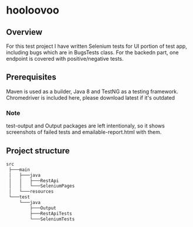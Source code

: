 # hooloovoo

## Overview
For this test project I have written Selenium tests for UI portion of test app, including bugs which are in BugsTests class.
For the backedn part, one endpoint is covered with positive/negative tests.

## Prerequisites
Maven is used as a builder, Java 8 and TestNG as a testing framework.
Chromedriver is included here, please download latest if it's outdated

### Note
test-output and Output packages are left intentionaly, so it shows screenshots of failed tests and emailable-report.html with them. 


## Project structure
```bash
src
 ├───main
 │   ├───java
 │   │   ├───RestApi
 │   │   └───SeleniumPages
 │   └───resources
 └───test
     └───java
         ├───Output
         ├───RestApiTests
         └───SeleniumTests
```
 

